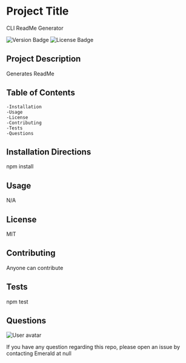 
# Project Title 

CLI ReadMe Generator  

![Version Badge](https://img.shields.io/static/v1?label=Version&message=1.1.0&color=important) 
![License Badge](https://img.shields.io/static/v1?label=License&message=MIT&color=blue) 


## Project Description 

Generates ReadMe 

## Table of Contents
    -Installation
    -Usage
    -License
    -Contributing
    -Tests
    -Questions
## Installation Directions 

npm install 

## Usage 

N/A 

## License 

MIT 

## Contributing 

Anyone can contribute 

## Tests 

npm test 

## Questions 

<img src="https://avatars0.githubusercontent.com/u/60118647?v=4" alt="User avatar"/> 

<p>If you have any question regarding this repo, please open an issue by contacting Emerald at null </p>
